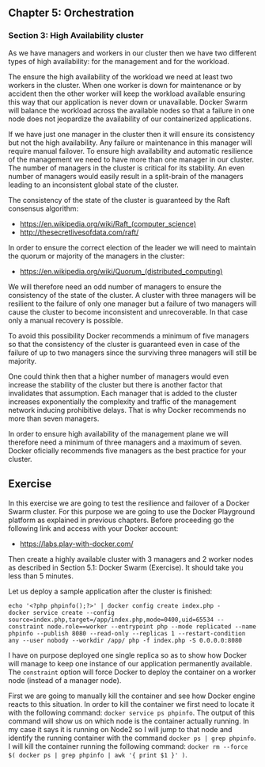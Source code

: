 ## Chapter 5: Orchestration

### Section 3: High Availability cluster

As we have managers and workers in our cluster then we have two different types of high availability: for the management and for the workload.

The ensure the high availability of the workload we need at least two workers in the cluster.
When one worker is down for maintenance or by accident then the other worker will keep the workload available ensuring this way that our application is never down or unavailable.
Docker Swarm will balance the workload across the available nodes so that a failure in one node does not jeopardize the availability of our containerized applications.

If we have just one manager in the cluster then it will ensure its consistency but not the high availability.
Any failure or maintenance in this manager will require manual failover.
To ensure high availability and automatic resilience of the management we need to have more than one manager in our cluster.
The number of managers in the cluster is critical for its stability.
An even number of managers would easily result in a split-brain of the managers leading to an inconsistent global state of the cluster.

The consistency of the state of the cluster is guaranteed by the Raft consensus algorithm:
* https://en.wikipedia.org/wiki/Raft_(computer_science)
* http://thesecretlivesofdata.com/raft/

In order to ensure the correct election of the leader we will need to maintain the quorum or majority of the managers in the cluster:
* https://en.wikipedia.org/wiki/Quorum_(distributed_computing)

We will therefore need an odd number of managers to ensure the consistency of the state of the cluster.
A cluster with three managers will be resilient to the failure of only one manager but a failure of two managers will cause the cluster to become inconsistent and unrecoverable.
In that case only a manual recovery is possible.

To avoid this possibility Docker recommends a minimum of five managers so that the consistency of the cluster is guaranteed even in case of the failure of up to two managers since the surviving three managers will still be majority.

One could think then that a higher number of managers would even increase the stability of the cluster but there is another factor that invalidates that assumption.
Each manager that is added to the cluster increases exponentially the complexity and traffic of the management network inducing prohibitive delays.
That is why Docker recommends no more than seven managers.

In order to ensure high availability of the management plane we will therefore need a minimum of three managers and a maximum of seven. Docker oficially recommends five managers as the best practice for your cluster.

## Exercise

In this exercise we are going to test the resilience and failover of a Docker Swarm cluster.
For this purpose we are going to use the Docker Playground platform as explained in previous chapters.
Before proceeding go the following link and access with your Docker account:
- https://labs.play-with-docker.com/

Then create a highly available cluster with 3 managers and 2 worker nodes as described in Section 5.1: Docker Swarm (Exercise).
It should take you less than 5 minutes.

Let us deploy a sample application after the cluster is finished:
```
echo '<?php phpinfo();?>' | docker config create index.php -
docker service create --config source=index.php,target=/app/index.php,mode=0400,uid=65534 --constraint node.role==worker --entrypoint php --mode replicated --name phpinfo --publish 8080 --read-only --replicas 1 --restart-condition any --user nobody --workdir /app/ php -f index.php -S 0.0.0.0:8080
```
I have on purpose deployed one single replica so as to show how Docker will manage to keep one instance of our application permanently available.
The `constraint` option will force Docker to deploy the container on a worker node (instead of a manager node).

First we are going to manually kill the container and see how Docker engine reacts to this situation.
In order to kill the container we first need to locate it with the following command: `docker service ps phpinfo`.
The output of this command will show us on which node is the container actually running.
In my case it says it is running on Node2 so I will jump to that node and identify the running container with the command `docker ps | grep phpinfo`.
I will kill the container running the following command: `docker rm --force $( docker ps | grep phpinfo | awk '{ print $1 }' )`.
